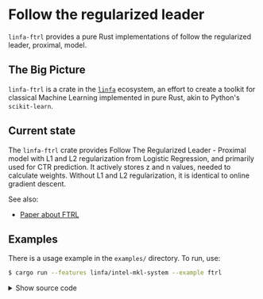 # Follow the regularized leader

`linfa-ftrl` provides a pure Rust implementations of follow the regularized leader, proximal, model.

## The Big Picture

`linfa-ftrl` is a crate in the [`linfa`](https://crates.io/crates/linfa) ecosystem, an effort to create a toolkit for classical Machine Learning implemented in pure Rust, akin to Python's `scikit-learn`.

## Current state

The `linfa-ftrl` crate provides Follow The Regularized Leader - Proximal model with L1 and L2 regularization from Logistic Regression, and primarily used for CTR prediction. It actively stores z and n values, needed to calculate weights.
Without L1 and L2 regularization, it is identical to online gradient descent.


See also:
* [Paper about FTRL](https://www.eecs.tufts.edu/~dsculley/papers/ad-click-prediction.pdf)

## Examples

There is a usage example in the `examples/` directory. To run, use:

```bash
$ cargo run --features linfa/intel-mkl-system --example ftrl
```

<details>
<summary style="cursor: pointer; display:list-item;">
Show source code
</summary>

```rust
use linfa::prelude::*;
use linfa::dataset::{AsSingleTargets, Records};
use linfa_ftrl::{FollowTheRegularizedLeader, Result};
use rand::{rngs::SmallRng, SeedableRng};

// load Winequality dataset
let (train, valid) = linfa_datasets::winequality()
    .map_targets(|v| if *v > 6 { true } else { false })
    .split_with_ratio(0.9);

let params = FollowTheRegularizedLeader::params()
    .alpha(0.005)
    .beta(1.0)
    .l1_ratio(0.005)
    .l2_ratio(1.0);

let mut model = FollowTheRegularizedLeader::new(&params, train.nfeatures());

let mut rng = SmallRng::seed_from_u64(42);
let mut row_iter = train.bootstrap_samples(1, &mut rng);
for _ in 0..train.nsamples() {
let b_dataset = row_iter.next().unwrap();
model = params.fit_with(Some(model), &b_dataset)?;
}
let val_predictions = model.predict(&valid);
println!("valid log loss {:?}", val_predictions.log_loss(&valid.as_single_targets().to_vec())?);
# Result::Ok(())
```
</details>
